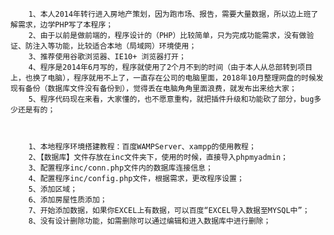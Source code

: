 		1、本人2014年转行进入房地产策划，因为跑市场、报告，需要大量数据，所以边上班了解需求，边学PHP写了本程序；
		2、由于以前是做前端的，程序设计的（PHP）比较简单，只为完成功能需求，没有做验证、防注入等功能，比较适合本地（局域网）环境使用；
		3、推荐使用谷歌浏览器、IE10+ 浏览器打开；
		4、程序是2014年6月写的，程序就使用了2个月不到的时间（由于本人从总部转到项目上，也换了电脑），程序就用不上了，一直存在公司的电脑里面，2018年10月整理网盘的时候发现有备份（数据库文件没有备份到），觉得丢在电脑角角里面浪费，就发布出来给大家；
		5、程序代码现在来看，大家懂的，也不愿意重构，就把插件升级和功能砍了部分，bug多少还是有的；
		
		
		
		1、本地程序环境搭建教程：百度WAMPServer、xampp的使用教程；
		2、【数据库】文件存放在inc文件夹下，使用的时候，直接导入phpmyadmin；
		3、配置程序inc/conn.php文件内的数据库连接信息；
		4、配置程序inc/config.php文件，根据需求，更改程序设置；
		5、添加区域；
		6、添加房屋性质添加；
		7、开始添加数据，如果你EXCEL上有数据，可以百度“EXCEL导入数据至MYSQL中”；
		8、没有设计删除功能，如需删除可以通过编辑和进入数据库中进行删除；
